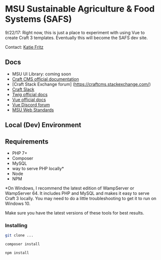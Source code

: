 # MSU Sustainable Agriculture & Food Systems (SAFS)

9/22/17: Right now, this is just a place to experiment with using Vue to create Craft 3 templates. Eventually this will become the SAFS dev site.

Contact: [Katie Fritz](https://katiemfritz.com)

## Docs

- MSU UI Library: coming soon
- [Craft CMS official documentation](https://craftcms.com/docs/introduction)
- [Craft Stack Exchange forum]
(https://craftcms.stackexchange.com/)
- [Craft Slack](https://craftcms.slack.com/messages)
- [Twig official docs](https://twig.symfony.com/doc/2.x/)
- [Vue official docs](https://vuejs.org/v2/guide/)
- [Vue Discord forum](https://vue-land.js.org/)
- [MSU Web Standards](https://cabs.msu.edu/web/msu-web-standards.html)

## Local (Dev) Environment

## Requirements

- PHP 7+
- Composer
- MySQL
- way to serve PHP locally*
- Node
- NPM

*On Windows, I recommend the latest edition of WampServer or WampServer 64. It includes PHP and MySQL and makes it easy to serve Craft 3 locally. You may need to do a little troubleshooting to get it to run on Windows 10.

Make sure you have the latest versions of these tools for best results.

### Installing

```sh
git clone ...
```

```sh
composer install
```

```sh
npm install
```
